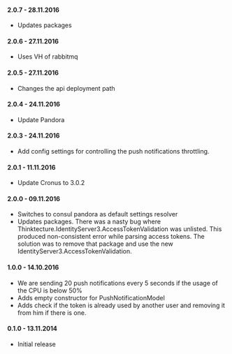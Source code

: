 #### 2.0.7 - 28.11.2016
* Updates packages

#### 2.0.6 - 27.11.2016
* Uses VH of rabbitmq

#### 2.0.5 - 27.11.2016
* Changes the api deployment path

#### 2.0.4 - 24.11.2016
* Update Pandora

#### 2.0.3 - 24.11.2016
* Add config settings for controlling the push notifications throttling.

#### 2.0.1 - 11.11.2016
* Update Cronus to 3.0.2

#### 2.0.0 - 09.11.2016
* Switches to consul pandora as default settings resolver
* Updates packages. There was a nasty bug where Thinktecture.IdentityServer3.AccessTokenValidation was unlisted. This produced non-consistent error while parsing access tokens. The solution was to remove that package and use the new IdentityServer3.AccessTokenValidation.

#### 1.0.0 - 14.10.2016
* We are sending 20 push notifications every 5 seconds if the usage of the CPU is below 50%
* Adds empty constructor for PushNotificationModel
* Adds check if the token is already used by another user and removing it from him if there is one.

#### 0.1.0 - 13.11.2014
* Initial release
